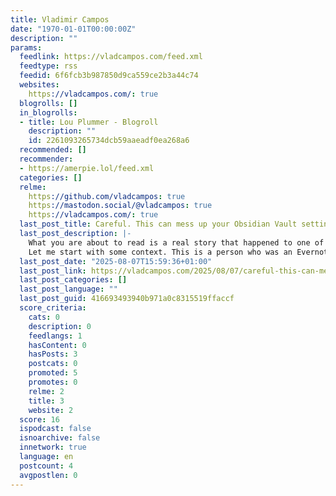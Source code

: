 ```yaml
---
title: Vladimir Campos
date: "1970-01-01T00:00:00Z"
description: ""
params:
  feedlink: https://vladcampos.com/feed.xml
  feedtype: rss
  feedid: 6f6fcb3b987850d9ca559ce2b3a44c74
  websites:
    https://vladcampos.com/: true
  blogrolls: []
  in_blogrolls:
  - title: Lou Plummer - Blogroll
    description: ""
    id: 2261093265734dcb59aaeadf0ea268a6
  recommended: []
  recommender:
  - https://amerpie.lol/feed.xml
  categories: []
  relme:
    https://github.com/vladcampos: true
    https://mastodon.social/@vladcampos: true
    https://vladcampos.com/: true
  last_post_title: Careful. This can mess up your Obsidian Vault settings.
  last_post_description: |-
    What you are about to read is a real story that happened to one of my clients recently.
    Let me start with some context. This is a person who was an Evernote user and who recently switched to Obsidian
  last_post_date: "2025-08-07T15:59:36+01:00"
  last_post_link: https://vladcampos.com/2025/08/07/careful-this-can-mess-up.html
  last_post_categories: []
  last_post_language: ""
  last_post_guid: 416693493940b971a0c8315519ffaccf
  score_criteria:
    cats: 0
    description: 0
    feedlangs: 1
    hasContent: 0
    hasPosts: 3
    postcats: 0
    promoted: 5
    promotes: 0
    relme: 2
    title: 3
    website: 2
  score: 16
  ispodcast: false
  isnoarchive: false
  innetwork: true
  language: en
  postcount: 4
  avgpostlen: 0
---
```

